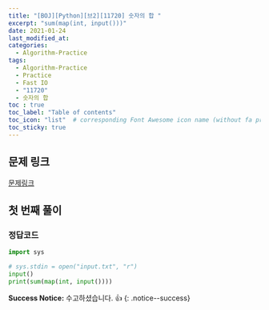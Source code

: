 ```yaml
---
title: "[BOJ][Python][브2][11720] 숫자의 합 "
excerpt: "sum(map(int, input()))"
date: 2021-01-24
last_modified_at:
categories:
  - Algorithm-Practice
tags:
  - Algorithm-Practice
  - Practice
  - Fast IO
  - "11720"
  - 숫자의 합
toc : true
toc_label: "Table of contents"
toc_icon: "list"  # corresponding Font Awesome icon name (without fa prefix)
toc_sticky: true
---
```


## 문제 링크

[문제링크](https://www.acmicpc.net/problem/11720)  

## 첫 번째 풀이

### 정답코드  

```python
import sys

# sys.stdin = open("input.txt", "r")
input()
print(sum(map(int, input())))
```



**Success Notice:**
수고하셨습니다. :+1:
{: .notice--success}